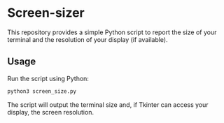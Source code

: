 # Screen-sizer

This repository provides a simple Python script to report the size of your terminal and the resolution of your display (if available).

## Usage

Run the script using Python:

```bash
python3 screen_size.py
```

The script will output the terminal size and, if Tkinter can access your display, the screen resolution.
